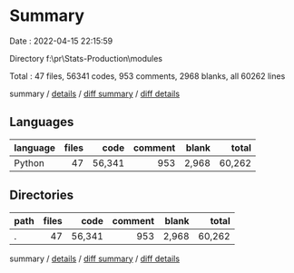 # Summary

Date : 2022-04-15 22:15:59

Directory f:\pr\Stats-Production\modules

Total : 47 files,  56341 codes, 953 comments, 2968 blanks, all 60262 lines

summary / [details](details.md) / [diff summary](diff.md) / [diff details](diff-details.md)

## Languages
| language | files | code | comment | blank | total |
| :--- | ---: | ---: | ---: | ---: | ---: |
| Python | 47 | 56,341 | 953 | 2,968 | 60,262 |

## Directories
| path | files | code | comment | blank | total |
| :--- | ---: | ---: | ---: | ---: | ---: |
| . | 47 | 56,341 | 953 | 2,968 | 60,262 |

summary / [details](details.md) / [diff summary](diff.md) / [diff details](diff-details.md)